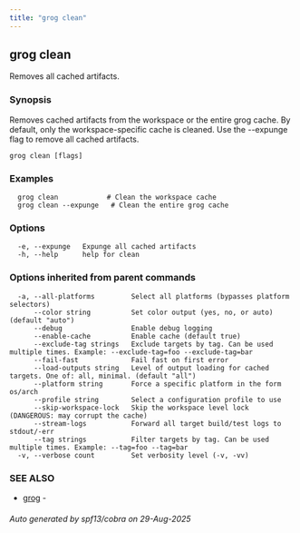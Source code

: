 ```yaml
---
title: "grog clean"
---
```

## grog clean

Removes all cached artifacts.

### Synopsis

Removes cached artifacts from the workspace or the entire grog cache.
By default, only the workspace-specific cache is cleaned. Use the --expunge flag to remove all cached artifacts.

```
grog clean [flags]
```

### Examples

```
  grog clean            # Clean the workspace cache
  grog clean --expunge   # Clean the entire grog cache
```

### Options

```
  -e, --expunge   Expunge all cached artifacts
  -h, --help      help for clean
```

### Options inherited from parent commands

```
  -a, --all-platforms         Select all platforms (bypasses platform selectors)
      --color string          Set color output (yes, no, or auto) (default "auto")
      --debug                 Enable debug logging
      --enable-cache          Enable cache (default true)
      --exclude-tag strings   Exclude targets by tag. Can be used multiple times. Example: --exclude-tag=foo --exclude-tag=bar
      --fail-fast             Fail fast on first error
      --load-outputs string   Level of output loading for cached targets. One of: all, minimal. (default "all")
      --platform string       Force a specific platform in the form os/arch
      --profile string        Select a configuration profile to use
      --skip-workspace-lock   Skip the workspace level lock (DANGEROUS: may corrupt the cache)
      --stream-logs           Forward all target build/test logs to stdout/-err
      --tag strings           Filter targets by tag. Can be used multiple times. Example: --tag=foo --tag=bar
  -v, --verbose count         Set verbosity level (-v, -vv)
```

### SEE ALSO

* [grog](/reference/cli/grog/)	 - 

###### Auto generated by spf13/cobra on 29-Aug-2025
